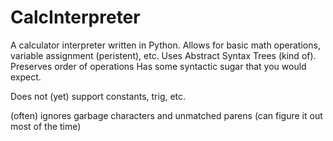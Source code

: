 CalcInterpreter
===============

A calculator interpreter written in Python.
Allows for basic math operations, variable assignment (peristent), etc.
Uses Abstract Syntax Trees (kind of).
Preserves order of operations
Has some syntactic sugar that you would expect.

Does not (yet) support constants, trig, etc.

(often) ignores garbage characters and unmatched parens (can figure it out most of the time)
